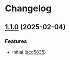 # Changelog

## [1.1.0](https://github.com/neymanushka/monotest/compare/pkg_b-v1.0.0...pkg_b-v1.1.0) (2025-02-04)


### Features

* initial ([acd5835](https://github.com/neymanushka/monotest/commit/acd58357ebba42c00135c20d35b51e127fc5f9d2))
